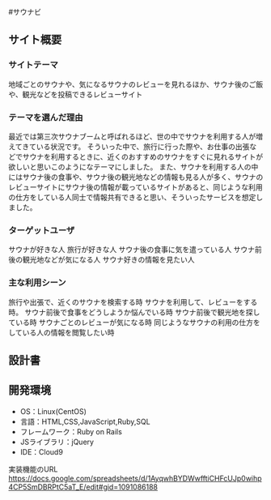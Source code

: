 
#サウナビ

## サイト概要
### サイトテーマ
地域ごとのサウナや、気になるサウナのレビューを見れるほか、サウナ後のご飯や、観光などを投稿できるレビューサイト

### テーマを選んだ理由
最近では第三次サウナブームと呼ばれるほど、世の中でサウナを利用する人が増えてきている状況です。
そういった中で、旅行に行った際や、お仕事の出張などでサウナを利用するときに、近くのおすすめのサウナをすぐに見れるサイトが欲しいと思いこのようになテーマにしました。
また、サウナを利用する人の中にはサウナ後の食事や、サウナ後の観光地などの情報も見る人が多く、サウナのレビューサイトにサウナ後の情報が載っているサイトがあると、同じような利用の仕方をしている人同士で情報共有できると思い、そういったサービスを想定しました。

### ターゲットユーザ
サウナが好きな人
旅行が好きな人
サウナ後の食事に気を遣っている人
サウナ前後の観光地などが気になる人
サウナ好きの情報を見たい人



### 主な利用シーン
旅行や出張で、近くのサウナを検索する時
サウナを利用して、レビューをする時。
サウナ前後で食事をどうしようか悩んでいる時
サウナ前後で観光地を探している時
サウナごとのレビューが気になる時
同じようなサウナの利用の仕方をしている人の情報を閲覧したい時



## 設計書


## 開発環境
- OS：Linux(CentOS)
- 言語：HTML,CSS,JavaScript,Ruby,SQL
- フレームワーク：Ruby on Rails
- JSライブラリ：jQuery
- IDE：Cloud9
 
実装機能のURL
https://docs.google.com/spreadsheets/d/1AyqwhBYDWwfftiCHFcUJp0wihp4CP5SmDBRPtC5aT_E/edit#gid=1091086188